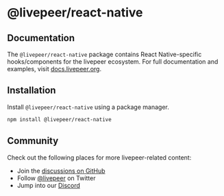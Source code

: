 # @livepeer/react-native

## Documentation

The `@livepeer/react-native` package contains React Native-specific hooks/components for the livepeer ecosystem. For full documentation and examples, visit [docs.livepeer.org](https://docs.livepeer.org).

## Installation

Install `@livepeer/react-native` using a package manager.

```bash
npm install @livepeer/react-native
```

## Community

Check out the following places for more livepeer-related content:

- Join the [discussions on GitHub](https://github.com/livepeer/livepeer.js/discussions)
- Follow [@livepeer](https://twitter.com/livepeer) on Twitter
- Jump into our [Discord](https://discord.gg/livepeer)

